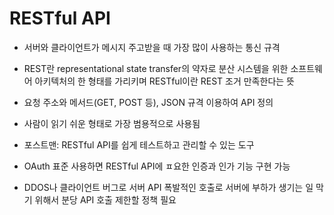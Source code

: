 # RESTful API

- 서버와 클라이언트가 메시지 주고받을 때 가장 많이 사용하는 통신 규격

- REST란 representational state transfer의 약자로 분산 시스템을 위한 소프트웨어 아키텍처의 한 형태를 가리키며 RESTful이란 REST 조거 만족한다는 뜻

- 요청 주소와 메서드(GET, POST 등), JSON 규격 이용하여 API 정의

- 사람이 읽기 쉬운 형태로 가장 범용적으로 사용됨

- 포스트맨: RESTful API를 쉽게 테스트하고 관리할 수 있는 도구

- OAuth 표준 사용하면 RESTful API에 ㅍ요한 인증과 인가 기능 구현 가능

- DDOS나 클라이언트 버그로 서버 API 폭발적인 호출로 서버에 부하가 생기는 일 막기 위해서 분당 API 호출 제한할 정책 필요
